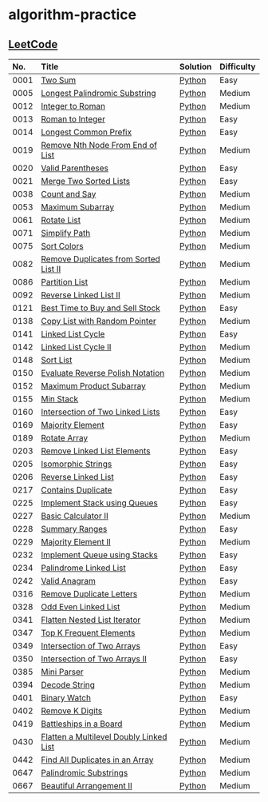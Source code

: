 # algorithm-practice

## [LeetCode](https://leetcode.com/)

| No.  | Title                                                                                                             | Solution                                                                                                       | Difficulty |
| :--- | :---------------------------------------------------------------------------------------------------------------- | :------------------------------------------------------------------------------------------------------------- | :--------- |
| 0001 | [Two Sum](https://leetcode.com/problems/two-sum/)                                                                 | [Python](./leetcode/python/0001-Two-Sum/TwoSum.py)                                                             | Easy       |
| 0005 | [Longest Palindromic Substring](https://leetcode.com/problems/longest-palindromic-substring/)                     | [Python](./leetcode/python/0005-Longest-Palindromic-Substring/LongestPalindromicSubstring.py)                  | Medium     |
| 0012 | [Integer to Roman](https://leetcode.com/problems/integer-to-roman/)                                               | [Python](./leetcode/python/0012-Integer-to-Roman/IntegertoRoman.py)                                            | Medium     |
| 0013 | [Roman to Integer](https://leetcode.com/problems/roman-to-integer/)                                               | [Python](./leetcode/python/0013-Roman-to-Integer/RomantoInteger.py)                                            | Easy       |
| 0014 | [Longest Common Prefix](https://leetcode.com/problems/longest-common-prefix/)                                     | [Python](./leetcode/python/0014-Longest-Common-Prefix/LongestCommonPrefix.py)                                  | Easy       |
| 0019 | [Remove Nth Node From End of List](https://leetcode.com/problems/remove-nth-node-from-end-of-list/)               | [Python](./leetcode/python/0019-Remove-Nth-Node-From-End-of-List/RemoveNthNodeFromEndofList.py)                | Medium     |
| 0020 | [Valid Parentheses](https://leetcode.com/problems/valid-parentheses/)                                             | [Python](./leetcode/python/0020-Valid-Parentheses/ValidParentheses.py)                                         | Easy       |
| 0021 | [Merge Two Sorted Lists](https://leetcode.com/problems/merge-two-sorted-lists/)                                   | [Python](./leetcode/python/0021-Merge-Two-Sorted-Lists/MergeTwoSortedLists.py)                                 | Easy       |
| 0038 | [Count and Say](https://leetcode.com/problems/count-and-say/)                                                     | [Python](./leetcode/python/0038-Count-and-Say/CountandSay.py)                                                  | Medium     |
| 0053 | [Maximum Subarray](https://leetcode.com/problems/maximum-subarray/)                                               | [Python](./leetcode/python/0053-Maximum-Subarray/ＭaximumSubarray.py)                                          | Medium     |
| 0061 | [Rotate List](https://leetcode.com/problems/rotate-list/)                                                         | [Python](./leetcode/python/0061-Rotate-List/RotateList.py)                                                     | Medium     |
| 0071 | [Simplify Path](https://leetcode.com/problems/simplify-path/)                                                     | [Python](./leetcode/python/0071-Simplify-Path/SimplifyPath.py)                                                 | Medium     |
| 0075 | [Sort Colors](https://leetcode.com/problems/sort-colors/)                                                         | [Python](./leetcode/python/0075-Sort-Colors/SortColors.py)                                                     | Medium     |
| 0082 | [Remove Duplicates from Sorted List II](https://leetcode.com/problems/remove-duplicates-from-sorted-list-ii/)     | [Python](./leetcode/python/0082-Remove-Duplicates-from-Sorted-List-II/RemoveDuplicatesfromSortedListII.py)     | Medium     |
| 0086 | [Partition List](https://leetcode.com/problems/partition-list/)                                                   | [Python](./leetcode/python/0086-Partition-List/PartitionList.py)                                               | Medium     |
| 0092 | [Reverse Linked List II](https://leetcode.com/problems/reverse-linked-list-ii/)                                   | [Python](./leetcode/python/0092–Reverse–Linked-List-II/ReverseLinkedListII.py)                                 | Medium     |
| 0121 | [Best Time to Buy and Sell Stock](https://leetcode.com/problems/best-time-to-buy-and-sell-stock/)                 | [Python](./leetcode/python/0121-Best-Time-to-Buy-and-Sell-Stock/BestTimetoBuyandSellStock.py)                  | Easy       |
| 0138 | [Copy List with Random Pointer](https://leetcode.com/problems/copy-list-with-random-pointer/)                     | [Python](./leetcode/python/0138-Copy-List-with-Random-Pointer/CopyListwithRandomPointer.py)                    | Medium     |
| 0141 | [Linked List Cycle](https://leetcode.com/problems/linked-list-cycle/)                                             | [Python](./leetcode/python/0141–Linked-List-Cycle/LinkedListCycle.py)                                          | Easy       |
| 0142 | [Linked List Cycle II](https://leetcode.com/problems/linked-list-cycle-ii/)                                       | [Python](./leetcode/python/0142–Linked-List-Cycle-II/LinkedListCycleII.py)                                     | Medium     |
| 0148 | [Sort List](https://leetcode.com/problems/sort-list/)                                                             | [Python](./leetcode/python/0148-Sort-List/SortList.py)                                                         | Medium     |
| 0150 | [Evaluate Reverse Polish Notation](https://leetcode.com/problems/evaluate-reverse-polish-notation/)               | [Python](./leetcode/python/0150-Evaluate-Reverse-Polish-Notation/EvaluateReversePolishNotation.py)             | Medium     |
| 0152 | [Maximum Product Subarray](https://leetcode.com/problems/maximum-product-subarray/)                               | [Python](./leetcode/python/0152-Maximum-Product-Subarray/MaximumProductSubarray.py)                            | Medium     |
| 0155 | [Min Stack](https://leetcode.com/problems/min-stack/)                                                             | [Python](./leetcode/python/0155-Min-Stack/MinStack.py)                                                         | Medium     |
| 0160 | [Intersection of Two Linked Lists](https://leetcode.com/problems/intersection-of-two-linked-lists/)               | [Python](./leetcode/python/0160-Intersection-of-Two-Linked-Lists/IntersectionofTwoLinkedLists.py)              | Easy       |
| 0169 | [Majority Element](https://leetcode.com/problems/majority-element/)                                               | [Python](./leetcode/python/0169-Majority-Element/MajorityElement.py)                                           | Easy       |
| 0189 | [Rotate Array](https://leetcode.com/problems/rotate-array/)                                                       | [Python](./leetcode/python/0189-Rotate-Array/RotateArray.py)                                                   | Medium     |
| 0203 | [Remove Linked List Elements](https://leetcode.com/problems/remove-linked-list-elements/)                         | [Python](./leetcode/python/0203-Remove-Linked-List-Elements/RemoveLinkedListElements.py)                       | Easy       |
| 0205 | [Isomorphic Strings](https://leetcode.com/problems/isomorphic-strings/)                                           | [Python](./leetcode/python/0205-Isomorphic-Strings/IsomorphicStrings.py)                                       | Easy       |
| 0206 | [Reverse Linked List](https://leetcode.com/problems/reverse-linked-list/)                                         | [Python](./leetcode/python/0206-Reverse-Linked-List/ReverseLinkedList.py)                                      | Easy       |
| 0217 | [Contains Duplicate](https://leetcode.com/problems/contains-duplicate/)                                           | [Python](./leetcode/python/0217-Contains-Duplicate/ContainsDuplicate.py)                                       | Easy       |
| 0225 | [Implement Stack using Queues](https://leetcode.com/problems/implement-stack-using-queues/)                       | [Python](./leetcode/python/0225-Implement-Stack-using-Queues/ImplementStackusingQueues.py)                     | Easy       |
| 0227 | [Basic Calculator II](https://leetcode.com/problems/basic-calculator-ii/)                                         | [Python](./leetcode/python/0227-Basic-Calculator-II/BasicCalculatorII.py)                                      | Medium     |
| 0228 | [Summary Ranges](https://leetcode.com/problems/summary-ranges/)                                                   | [Python](./leetcode/python/0228-Summary-Ranges/SummaryRanges.py)                                               | Easy       |
| 0229 | [Majority Element II](https://leetcode.com/problems/majority-element-ii/)                                         | [Python](./leetcode/python/0229-Majority-Element-II/MajorityElementII.py)                                      | Medium     |
| 0232 | [Implement Queue using Stacks](https://leetcode.com/problems/implement-queue-using-stacks/)                       | [Python](./leetcode/python/0232-Implement-Queue-using-Stacks/ImplementQueueusingStacks.py)                     | Easy       |
| 0234 | [Palindrome Linked List](https://leetcode.com/problems/palindrome-linked-list/)                                   | [Python](./leetcode/python/0234-Palindrome-Linked-List/PalindromeLinkedList.py)                                | Easy       |
| 0242 | [Valid Anagram](https://leetcode.com/problems/valid-anagram/)                                                     | [Python](./leetcode/python/0242-Valid-Anagram/ValidAnagram.py)                                                 | Easy       |
| 0316 | [Remove Duplicate Letters](https://leetcode.com/problems/remove-duplicate-letters/)                               | [Python](./leetcode/python/0316-Remove-Duplicate-Letters/RemoveDuplicateLetters.py)                            | Medium     |
| 0328 | [Odd Even Linked List](https://leetcode.com/problems/odd-even-linked-list/)                                       | [Python](./leetcode/python/0328-Odd-Even-Linked-List/OddEvenLinkedList.py)                                     | Medium     |
| 0341 | [Flatten Nested List Iterator](https://leetcode.com/problems/flatten-nested-list-iterator/)                       | [Python](./leetcode/python/0341-Flatten-Nested-List-Iterator/FlattenNestedListIterator.py)                     | Medium     |
| 0347 | [Top K Frequent Elements](https://leetcode.com/problems/top-k-frequent-elements/)                                 | [Python](./leetcode/python/0347-Top-K-Frequent-Elements/TopKFrequentElements.py)                               | Medium     |
| 0349 | [Intersection of Two Arrays](https://leetcode.com/problems/intersection-of-two-arrays/)                           | [Python](./leetcode/python/0349-Intersection-of-Two-Arrays/IntersectionofTwoArrays.py)                         | Easy       |
| 0350 | [Intersection of Two Arrays II](https://leetcode.com/problems/intersection-of-two-arrays-ii/)                     | [Python](./leetcode/python/0350-Intersection-of-Two-Arrays-II/IntersectionofTwoArraysII.py)                    | Easy       |
| 0385 | [Mini Parser](https://leetcode.com/problems/mini-parser/)                                                         | [Python](./leetcode/python/0385-Mini-Parser/MiniParser.py)                                                     | Medium     |
| 0394 | [Decode String](https://leetcode.com/problems/decode-string/)                                                     | [Python](./leetcode/python/0394-Decode-String/DecodeString.py)                                                 | Medium     |
| 0401 | [Binary Watch](https://leetcode.com/problems/binary-watch/)                                                       | [Python](./leetcode/python/0401-Binary-Watch/BinaryWatch.py)                                                   | Easy       |
| 0402 | [Remove K Digits](https://leetcode.com/problems/remove-k-digits/)                                                 | [Python](./leetcode/python/0402-Remove-K-Digits/RemoveKDigits.py)                                              | Medium     |
| 0419 | [Battleships in a Board](https://leetcode.com/problems/battleships-in-a-board/)                                   | [Python](./leetcode/python/0419-Battleships-in-a-Board/BattleshipsinaBoard.py)                                 | Medium     |
| 0430 | [Flatten a Multilevel Doubly Linked List](https://leetcode.com/problems/flatten-a-multilevel-doubly-linked-list/) | [Python](./leetcode/python/0430-Flatten-a-Multilevel-Doubly-Linked-List/FlattenaMultilevelDoublyLinkedList.py) | Medium     |
| 0442 | [Find All Duplicates in an Array](https://leetcode.com/problems/find-all-duplicates-in-an-array/)                 | [Python](./leetcode/python/0442-Find-All-Duplicates-in-an-Array/FindAllDuplicatesinanArray.py)                 | Medium     |
| 0647 | [Palindromic Substrings](https://leetcode.com/problems/palindromic-substrings/)                                   | [Python](./leetcode/python/0647-Palindromic-Substrings/PalindromicSubstrings.py)                               | Medium     |
| 0667 | [Beautiful Arrangement II](https://leetcode.com/problems/beautiful-arrangement-ii/)                               | [Python](./leetcode/python/0667-Beautiful-Arrangement-II/BeautifulArrangementII.py)                            | Medium     |